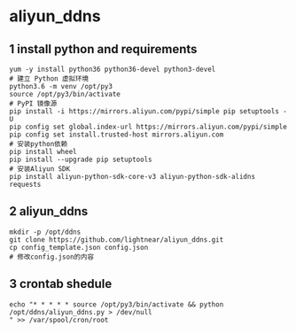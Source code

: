 # aliyun_ddns

## 1 install python and requirements

```shell
yum -y install python36 python36-devel python3-devel
# 建立 Python 虚拟环境
python3.6 -m venv /opt/py3
source /opt/py3/bin/activate
# PyPI 镜像源
pip install -i https://mirrors.aliyun.com/pypi/simple pip setuptools -U
pip config set global.index-url https://mirrors.aliyun.com/pypi/simple
pip config set install.trusted-host mirrors.aliyun.com
# 安装python依赖
pip install wheel
pip install --upgrade pip setuptools
# 安装Aliyun SDK
pip install aliyun-python-sdk-core-v3 aliyun-python-sdk-alidns requests
```

## 2 aliyun_ddns

```shell
mkdir -p /opt/ddns
git clone https://github.com/lightnear/aliyun_ddns.git
cp config_template.json config.json
# 修改config.json的内容
```

## 3 crontab shedule

```shell
echo "* * * * * source /opt/py3/bin/activate && python /opt/ddns/aliyun_ddns.py > /dev/null
" >> /var/spool/cron/root
```
